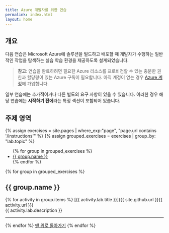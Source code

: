 ```yaml
---
title: Azure 개발자를 위한 연습
permalink: index.html
layout: home
---
```


## 개요

다음 연습은 Microsoft Azure에 솔루션을 빌드하고 배포할 때 개발자가 수행하는 일반적인 작업을 탐색하는 실습 학습 환경을 제공하도록 설계되었습니다.

> **참고**: 연습을 완료하려면 필요한 Azure 리소스를 프로비전할 수 있는 충분한 권한과 할당량이 있는 Azure 구독이 필요합니다. 아직 계정이 없는 경우 [Azure 계정](https://azure.microsoft.com/free)에 가입합니다. 

일부 연습에는 추가적이거나 다른 별도의 요구 사항이 있을 수 있습니다. 이러한 경우 해당 연습에는 **시작하기 전에**라는 특정 섹션이 포함되어 있습니다.

## 주제 영역
{% assign exercises = site.pages | where_exp:"page", "page.url contains '/instructions'" %} {% assign grouped_exercises = exercises | group_by: "lab.topic" %}

<ul>
{% for group in grouped_exercises %}
<li><a href="#{{ group.name | slugify }}">{{ group.name }}</a></li>
{% endfor %}
</ul>

{% for group in grouped_exercises %}

## <a id="{{ group.name | slugify }}"></a>{{ group.name }} 

{% for activity in group.items %} [{{ activity.lab.title }}]({{ site.github.url }}{{ activity.url }}) <br/> {{ activity.lab.description }}

---

{% endfor %} <a href="#overview">맨 위로 돌아가기</a> {% endfor %}

